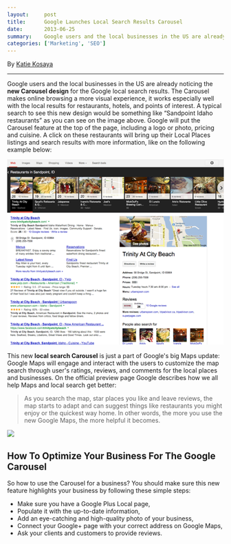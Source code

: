```yaml
---
layout:     post
title:      Google Launches Local Search Results Carousel
date:       2013-06-25
summary:    Google users and the local businesses in the US are already noticing the new Carousel design for the Google local search results. The Carousel makes online browsing a more visual experience, it works especially well with the local results for restaurants, hotels, and points of interest.
categories: ['Marketing', 'SEO']
---
```


By <a href="https://plus.google.com/u/1/107382610679855429570?rel=author">Katie Kosaya</a>

***

Google users and the local businesses in the US are already noticing the **new Carousel design** for the Google local search results. The Carousel makes online browsing a more visual experience, it works especially well with the local results for restaurants, hotels, and points of interest. A typical search to see this new design would be something like “Sandpoint Idaho restaurants” as you can see on the image above. Google will put the Carousel feature at the top of the page, including a logo or photo, pricing and cuisine. A click on these restaurants will bring up their Local Places listings and search results with more information, like on the following example below:

<a data-mediabox href="/images/sandpoint-restaurants-search.png"><img class="aligncenter" src="/images/sandpoint-restaurants-search.png" /></a>

This new **local search Carousel** is just a part of Google's big Maps update: Google Maps will engage and interact with the users to customize the map search through user's ratings, reviews, and comments for the local places and businesses. On the official preview page Google describes how we all help Maps and local search get better:

> As you search the map, star places you like and leave reviews, the map starts to adapt and can suggest things like restaurants you might enjoy or the quickest way home. In other words, the more you use the new Google Maps, the more helpful it becomes.

<a href="/images/jalapenos_local_search_map.png"><img src="/images/jalapenos_local_search_map.png" class="aligncenter" /></a>

## How To Optimize Your Business For The Google Carousel

So how to use the Carousel for a business? You should make sure this new feature highlights your business by following these simple steps:

- Make sure you have a Google Plus Local page,
- Populate it with the up-to-date information,
- Add an eye-catching and high-quality photo of your business,
- Connect your Google+ page with your correct address on Google Maps,
- Ask your clients and customers to provide reviews.